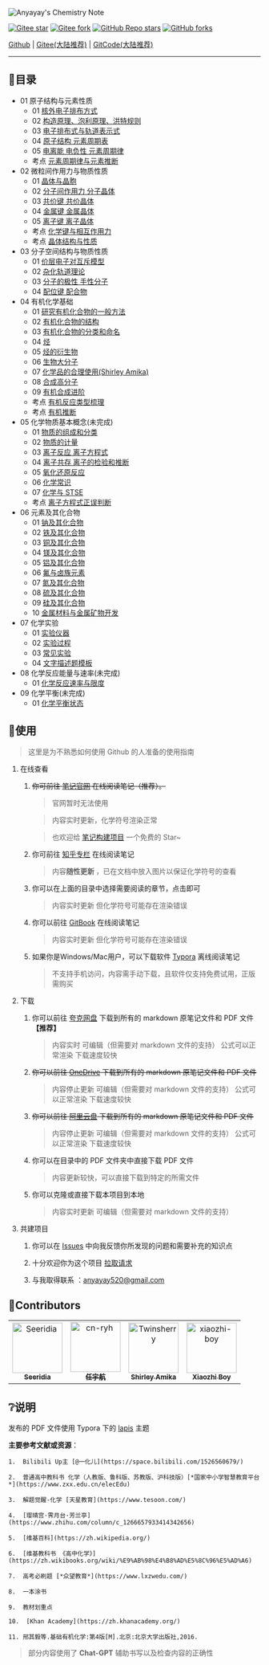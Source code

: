 <!-- > 当前该笔记项目正在寻找继承人！（有意者与我联系anyayay520@gmail.com） -->

![Anyayay's Chemistry Note](Logo.png)

<!-- > ![Anyayay's Chemistry Note](https://repobeats.axiom.co/api/embed/7fb7b6c3c43b757655dc9bb5b6207950dbda3442.svg "Repobeats analytics image") -->

[![Gitee star](https://gitee.com/xiaozhi_boy/Chemistry-Note/badge/star.svg?theme=dark)](https://gitee.com/xiaozhi_boy/Chemistry-Note)
[![Gitee fork](https://gitee.com/xiaozhi_boy/Chemistry-Note/badge/fork.svg?theme=dark)](https://gitee.com/xiaozhi_boy/Chemistry-Note)
[![GitHub Repo stars](https://img.shields.io/github/stars/Seeridia/Chemistry-Note)](https://github.com/Seeridia/Chemistry-Note)
[![GitHub forks](https://img.shields.io/github/forks/Seeridia/Chemistry-Note)](https://github.com/Seeridia/Chemistry-Note)

[Github](https://github.com/Seeridia/Chemistry-Note) | [Gitee(大陆推荐)](https://gitee.com/xiaozhi_boy/Chemistry-Note) | [GitCode(大陆推荐)](https://gitcode.com/xiaozhi_boy/Chemistry-Note)

---


## 🧭目录

- 01 原子结构与元素性质
  - 01 [核外电子排布方式](01%20原子结构与元素性质/01%20核外电子排布方式.md)
  - 02 [构造原理、泡利原理、洪特规则](01%20原子结构与元素性质/02%20构造原理、泡利原理、洪特规则.md)
  - 03 [电子排布式与轨道表示式](01%20原子结构与元素性质/03%20电子排布式与轨道表示式.md)
  - 04 [原子结构 元素周期表](01%20原子结构与元素性质/04%20原子结构%20元素周期表.md)
  - 05 [电离能 电负性 元素周期律](01%20原子结构与元素性质/05%20电离能%20电负性%20元素周期律.md)
  - 考点 [元素周期律与元素推断](01%20原子结构与元素性质/考点%20元素周期律与元素推断.md)
- 02 微粒间作用力与物质性质
  - 01 [晶体与晶胞](02%20微粒间作用力与物质性质/01%20晶体与晶胞（基础知识）.md)
  - 02 [分子间作用力 分子晶体](02%20微粒间作用力与物质性质/02%20分子间作用力%20分子晶体.md)
  - 03 [共价键 共价晶体](02%20微粒间作用力与物质性质/04%20金属键%20金属晶体.md)
  - 04 [金属键 金属晶体](02%20微粒间作用力与物质性质/04%20金属键%20金属晶体.md)
  - 05 [离子键 离子晶体](02%20微粒间作用力与物质性质/05%20离子键%20离子晶体.md)
  - 考点 [化学键与相互作用力](/02%20%E5%BE%AE%E7%B2%92%E9%97%B4%E4%BD%9C%E7%94%A8%E5%8A%9B%E4%B8%8E%E7%89%A9%E8%B4%A8%E6%80%A7%E8%B4%A8/%E8%80%83%E7%82%B9%20%E5%8C%96%E5%AD%A6%E9%94%AE%E4%B8%8E%E7%9B%B8%E4%BA%92%E4%BD%9C%E7%94%A8%E5%8A%9B.md)
  - 考点 [晶体结构与性质](02%20微粒间作用力与物质性质/考点%20晶体结构与性质.md)
- 03 分子空间结构与物质性质
  - 01 [价层电子对互斥模型](03%20分子空间结构与物质性质/01%20价层电子对互斥模型(VSEPR).md)
  - 02 [杂化轨道理论](03%20分子空间结构与物质性质/02%20杂化轨道理论.md)
  - 03 [分子的极性 手性分子](/03%20%E5%88%86%E5%AD%90%E7%A9%BA%E9%97%B4%E7%BB%93%E6%9E%84%E4%B8%8E%E7%89%A9%E8%B4%A8%E6%80%A7%E8%B4%A8/03%20%E5%88%86%E5%AD%90%E7%9A%84%E6%9E%81%E6%80%A7%20%E6%89%8B%E6%80%A7%E5%88%86%E5%AD%90.md)
  - 04 [配位键 配合物](/03%20%E5%88%86%E5%AD%90%E7%A9%BA%E9%97%B4%E7%BB%93%E6%9E%84%E4%B8%8E%E7%89%A9%E8%B4%A8%E6%80%A7%E8%B4%A8/04%20%E9%85%8D%E4%BD%8D%E9%94%AE%20%E9%85%8D%E5%90%88%E7%89%A9.md)
- 04 有机化学基础
  - 01 [研究有机化合物的一般方法](/04%20%E6%9C%89%E6%9C%BA%E5%8C%96%E5%AD%A6%E5%9F%BA%E7%A1%80/01%20%E7%A0%94%E7%A9%B6%E6%9C%89%E6%9C%BA%E5%8C%96%E5%90%88%E7%89%A9%E7%9A%84%E4%B8%80%E8%88%AC%E6%96%B9%E6%B3%95.md)
  - 02 [有机化合物的结构](/04%20%E6%9C%89%E6%9C%BA%E5%8C%96%E5%AD%A6%E5%9F%BA%E7%A1%80/02%20%E6%9C%89%E6%9C%BA%E5%8C%96%E5%90%88%E7%89%A9%E7%9A%84%E7%BB%93%E6%9E%84.md)
  - 03 [有机化合物的分类和命名](/04%20%E6%9C%89%E6%9C%BA%E5%8C%96%E5%AD%A6%E5%9F%BA%E7%A1%80/03%20%E6%9C%89%E6%9C%BA%E5%8C%96%E5%90%88%E7%89%A9%E7%9A%84%E5%88%86%E7%B1%BB%E5%92%8C%E5%91%BD%E5%90%8D.md)
  - 04 [烃](/04%20%E6%9C%89%E6%9C%BA%E5%8C%96%E5%AD%A6%E5%9F%BA%E7%A1%80/04%20%E7%83%83.md)
  - 05 [烃的衍生物](/04%20%E6%9C%89%E6%9C%BA%E5%8C%96%E5%AD%A6%E5%9F%BA%E7%A1%80/05%20%E7%83%83%E7%9A%84%E8%A1%8D%E7%94%9F%E7%89%A9.md)
  - 06 [生物大分子](/04%20%E6%9C%89%E6%9C%BA%E5%8C%96%E5%AD%A6%E5%9F%BA%E7%A1%80/06%20%E7%94%9F%E7%89%A9%E5%A4%A7%E5%88%86%E5%AD%90.md)
  - 07 [化学品的合理使用(Shirley Amika)](/04%20%E6%9C%89%E6%9C%BA%E5%8C%96%E5%AD%A6%E5%9F%BA%E7%A1%80/07%20%E5%8C%96%E5%AD%A6%E5%93%81%E7%9A%84%E5%90%88%E7%90%86%E4%BD%BF%E7%94%A8(Shirley%20Amika).md)
  - 08 [合成高分子](/04%20%E6%9C%89%E6%9C%BA%E5%8C%96%E5%AD%A6%E5%9F%BA%E7%A1%80/08%20%E5%90%88%E6%88%90%E9%AB%98%E5%88%86%E5%AD%90.md)
  - 09 [有机合成进阶](/04%20有机化学基础/09%20有机合成进阶.md)
  - 考点 [有机反应类型梳理](/04%20%E6%9C%89%E6%9C%BA%E5%8C%96%E5%AD%A6%E5%9F%BA%E7%A1%80/%E8%80%83%E7%82%B9%20%E6%9C%89%E6%9C%BA%E5%8F%8D%E5%BA%94%E7%B1%BB%E5%9E%8B%E6%A2%B3%E7%90%86.md)
  - 考点 [有机推断](/04%20%E6%9C%89%E6%9C%BA%E5%8C%96%E5%AD%A6%E5%9F%BA%E7%A1%80/%E8%80%83%E7%82%B9%20%E6%9C%89%E6%9C%BA%E6%8E%A8%E6%96%AD.md)
- 05 化学物质基本概念(未完成)
  - 01 [物质的组成和分类](/05%20化学物质基本概念/01%20物质的组成和分类.md)
  - 02 [物质的计量](/05%20化学物质基本概念/02%20物质的计量.md)
  - 03 [离子反应 离子方程式](/05%20化学物质基本概念/03%20离子反应%20离子方程式.md)
  - 04 [离子共存 离子的检验和推断](/05%20化学物质基本概念/04%20离子共存%20离子的检验和推断.md)
  - 05 [氧化还原反应](/05%20化学物质基本概念/05%20氧化还原反应.md)
  - 06 [化学常识](/05%20化学物质基本概念/06%20化学常识.md)
  - 07 [化学与 STSE](/05%20化学物质基本概念/07%20化学与%20STSE.md)
  - 考点 [离子方程式正误判断](/05%20化学物质基本概念/考点%20离子方程式正误判断.md)
- 06 元素及其化合物
  - 01 [钠及其化合物](/06%20元素及其化合物/01%20钠及其化合物.md)
  - 02 [铁及其化合物](/06%20元素及其化合物/02%20铁及其化合物.md)
  - 03 [铜及其化合物](/06%20元素及其化合物/03%20铜及其化合物.md)
  - 04 [镁及其化合物](/06%20元素及其化合物/04%20镁及其化合物.md)
  - 05 [铝及其化合物](/06%20元素及其化合物/05%20铝及其化合物.md)
  - 06 [氟与卤族元素](/06%20元素及其化合物/06%20氟与卤族元素.md)
  - 07 [氮及其化合物](/06%20元素及其化合物/07%20氮及其化合物.md)
  - 08 [硫及其化合物](/06%20元素及其化合物/08%20硫及其化合物.md)
  - 09 [硅及其化合物](/06%20元素及其化合物/09%20硅及其化合物.md)
  - 10 [金属材料与金属矿物开发](/06%20元素及其化合物/10%20金属材料与金属矿物开发.md)
- 07 化学实验
  - 01 [实验仪器](/07%20化学实验/01%20实验仪器.md)
  - 02 [实验过程](/07%20化学实验/02%20实验过程.md)
  - 03 [常见实验](/07%20化学实验/03%20常见实验.md)
  - 04 [文字描述题模板](/07%20化学实验/04%20文字描述题模板.md)
- 08 化学反应能量与速率(未完成)
  - 01 [化学反应速率与限度](/08%20化学反应能量与速率/01%20化学反应速率与限度.md)
- 09 化学平衡(未完成)
  - 01 [化学平衡状态](/09%20化学平衡/01%20化学平衡状态.md)




## 📂使用
> 这里是为不熟悉如何使用 Github 的人准备的使用指南

1. 在线查看

    1. ~~你可前往 [笔记官网](https://note.cnryh.cn) 在线阅读笔记（推荐）。~~

        > 官网暂时无法使用

        > 内容实时更新，化学符号渲染正常

        > 也欢迎给 [笔记构建项目](https://github.com/cn-ryh/Chemistry-Note-Build) 一个免费的 Star~

    2. 你可前往 [知乎专栏](https://www.zhihu.com/column/c_1633012543521390594) 在线阅读笔记

        > 内容**随性更新** ，已在文档中放入图片以保证化学符号的查看

    3. 你可以在上面的目录中选择需要阅读的章节，点击即可

        > 内容实时更新 但化学符号可能存在渲染错误

    4. 你可以前往 [GitBook](https://anyayays-organization.gitbook.io/chemistry-note/) 在线阅读笔记

        > 内容实时更新 但化学符号可能存在渲染错误
        
    5. 如果你是Windows/Mac用户，可以下载软件 [Typora](https://typoraio.cn/) 离线阅读笔记

        > 不支持手机访问，内容需手动下载，且软件仅支持免费试用，正版需购买

2. 下载

    1. 你可以前往 [夸克网盘](https://pan.quark.cn/s/7cafe5dfd9a2) 下载到所有的 markdown 原笔记文件和 PDF 文件 **【推荐】**

        > 内容实时 可编辑（但需要对 markdown 文件的支持） 公式可以正常渲染 下载速度较快

    2. ~~你可以前往 [OneDrive](https://zywoffice-my.sharepoint.com/:f:/g/personal/wjh_zywoffice_onmicrosoft_com/Eu3TiqJ0or5Ls2w32zL7u6EBXeh7pROhCuGqLQP-j-PbwQ?e=gb6yZF) 下载到所有的 markdown 原笔记文件和 PDF 文件~~

        > 内容停止更新 可编辑（但需要对 markdown 文件的支持） 公式可以正常渲染 下载速度较快

    3. ~~你可以前往 [阿里云盘](https://www.alipan.com/s/aU66F4xRH2w) 下载到所有的 markdown 原笔记文件和 PDF 文件~~

        > 内容停止更新 可编辑（但需要对 markdown 文件的支持） 公式可以正常渲染 下载速度较快

    4. 你可以在目录中的 PDF 文件夹中直接下载 PDF 文件 

        > 内容更新较快，可以直接下载到特定的所需文件

    5. 你可以克隆或直接下载本项目到本地

        > 内容实时更新 可编辑（但需要对 markdown 文件的支持）

3. 共建项目

    1. 你可以在 [Issues](https://github.com/Anyayay/Chemistry/issues) 中向我反馈你所发现的问题和需要补充的知识点

    2. 十分欢迎你为这个项目 [拉取请求](https://github.com/Anyayay/Chemistry-Note/pulls)

    3. 与我取得联系 ：anyayay520@gmail.com


## 👏Contributors

<!-- readme: collaborators,contributors -start -->
<table>
<tr>
    <td align="center">
        <a href="https://github.com/Seeridia">
            <img src="https://avatars.githubusercontent.com/u/37764175?v=4" width="100;" alt="Seeridia"/>
            <br />
            <sub><b>Seeridia</b></sub>
        </a>
    </td>
    <td align="center">
        <a href="https://github.com/cn-ryh">
            <img src="https://avatars.githubusercontent.com/u/93967737?v=4" width="100;" alt="cn-ryh"/>
            <br />
            <sub><b>任宇航</b></sub>
        </a>
    </td>
    <td align="center">
        <a href="https://github.com/Twinsherry">
            <img src="https://avatars.githubusercontent.com/u/110149558?v=4" width="100;" alt="Twinsherry"/>
            <br />
            <sub><b>Shirley Amika</b></sub>
        </a>
    </td>
    <td align="center">
        <a href="https://github.com/xiaozhi-boy">
            <img src="https://avatars.githubusercontent.com/u/121842440?v=4" width="100;" alt="xiaozhi-boy"/>
            <br />
            <sub><b>Xiaozhi Boy</b></sub>
        </a>
    </td></tr>
</table>
<!-- readme: collaborators,contributors -end -->

## ❔说明

发布的 PDF 文件使用 Typora 下的 [lapis](https://github.com/YiNNx/typora-theme-lapis) 主题

**主要参考文献或资源**：

    1.  Bilibili Up主 [@一化儿](https://space.bilibili.com/1526560679/)
    
    2.  普通高中教科书 化学（人教版、鲁科版、苏教版、沪科技版）[*国家中小学智慧教育平台*](https://www.zxx.edu.cn/elecEdu)
    
    3.  解题觉醒-化学 [天星教育](https://www.tesoon.com/)
    
    4.  [璎晴宫·霁月台·芳兰亭](https://www.zhihu.com/column/c_1266657933414342656)
    
    5.  [维基百科](https://zh.wikipedia.org/)
    
    6.  [维基教科书 《高中化学》](https://zh.wikibooks.org/wiki/%E9%AB%98%E4%B8%AD%E5%8C%96%E5%AD%A6)
    
    7.  高考必刷题 [*众望教育*](https://www.lxzwedu.com/)
    
    8.  一本涂书
    
    9.  教材划重点
    
    10.  [Khan Academy](https://zh.khanacademy.org/)
    
    11. 邢其毅等.基础有机化学:第4版[M].北京:北京大学出版社,2016.

> 部分内容使用了 **Chat-GPT** 辅助书写以及检查内容的正确性

